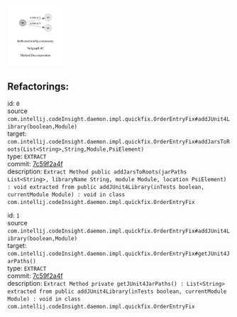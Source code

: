 <img src=subgraph_atomic_2.svg width=25%>

## Refactorings:

id: `0`\
source `com.intellij.codeInsight.daemon.impl.quickfix.OrderEntryFix#addJUnit4Library(boolean,Module)`\
target: `com.intellij.codeInsight.daemon.impl.quickfix.OrderEntryFix#addJarsToRoots(List<String>,String,Module,PsiElement)`\
type: `EXTRACT`\
commit: [7c59f2a4f](https://github.com/JetBrains/intellij-community/commit/7c59f2a4f9b03a9e48ca15554291a03477aa19c1)\
description: `Extract Method public addJarsToRoots(jarPaths List<String>, libraryName String, module Module, location PsiElement) : void extracted from public addJUnit4Library(inTests boolean, currentModule Module) : void in class com.intellij.codeInsight.daemon.impl.quickfix.OrderEntryFix`

id: `1`\
source `com.intellij.codeInsight.daemon.impl.quickfix.OrderEntryFix#addJUnit4Library(boolean,Module)`\
target: `com.intellij.codeInsight.daemon.impl.quickfix.OrderEntryFix#getJUnit4JarPaths()`\
type: `EXTRACT`\
commit: [7c59f2a4f](https://github.com/JetBrains/intellij-community/commit/7c59f2a4f9b03a9e48ca15554291a03477aa19c1)\
description: `Extract Method private getJUnit4JarPaths() : List<String> extracted from public addJUnit4Library(inTests boolean, currentModule Module) : void in class com.intellij.codeInsight.daemon.impl.quickfix.OrderEntryFix`

